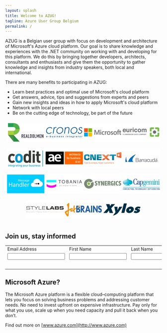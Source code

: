 ```yaml
---
layout: splash
title: Welcome to AZUG!
tagline: Azure User Group Belgium
permalink: /
---
```


AZUG is a Belgian user group with focus on development and architecture of Microsoft's Azure cloud platform. Our goal is to share knowledge and experiences with the .NET community on working with and developing for this platform. We do this by bringing together developers, architects, consultants and enthusiasts and give them the opportunity to gather knowledge and insights from industry speakers, both local and international.

There are many benefits to participating in AZUG:

* Learn best practices and optimal use of Microsoft's cloud platform
* Get answers, advice, tips and suggestions from experts and peers
* Gain new insights and ideas in how to apply Microsoft's cloud platform
* Network with local peers
* Be on the cutting edge of technology, be part of the future

<p style="text-align: center;">
<a href="http://www.realdolmen.com"><img alt="" src="/assets/media/sponsors/logo-realdolmen.jpg" vspace="10" /></a>&nbsp;<a href="http://www.cronos.be"><img alt="" src="/assets/media/sponsors/logo-cronos.jpg" vspace="10" /></a>&nbsp;<a href="http://www.microsoft.be"><img alt="" src="/assets/media/sponsors/logo-microsoft.jpg" vspace="10" /></a>&nbsp;<a href="http://www.euri.com"><img alt="" src="/assets/media/sponsors/logo-euricom.jpg" vspace="10" /></a><br /><a href="http://www.codit.be"><img alt="" src="/assets/media/sponsors/logo-codit.jpg" vspace="10" /></a>&nbsp;<a href="http://www.ae.be"><img alt="" src="/assets/media/sponsors/logo-ae.jpg" vspace="10" /></a>&nbsp;<a href="http://www.cnext.eu"><img alt="" src="/assets/media/sponsors/logo-cnext.jpg" vspace="10" /></a>&nbsp;<a href="http://www.barracuda.com"><img alt="" src="/assets/media/sponsors/logo-barracuda.jpg" vspace="10" /><br /></a><a href="http://www.messagehandler.net"><img alt="" src="/assets/media/sponsors/logo-messagehandler.png" vspace="10" /></a>&nbsp;<a href="http://www.tobania.be/"><img alt="" src="/assets/media/sponsors/logo-tobania.jpg" vspace="10" /></a>&nbsp;<a href="http://www.synergics.be"><img alt="" src="/assets/media/sponsors/logo-synergics.jpg" vspace="10" /></a>&nbsp;<a href="https://www.be.capgemini.com/"><img alt="" src="/assets/media/sponsors/logo-capgemini.jpg" vspace="10" /><br /></a><a href="http://www.stylelabs.com/"><img alt="" src="/assets/media/sponsors/logo-stylelabs.jpg" vspace="10" /></a>&nbsp;<a href="http://www.jetbrains.com"><img alt="" src="/assets/media/sponsors/logo-jetbrains.jpg" vspace="10" /></a>&nbsp;<a href="http://www.xylos.be"><img alt="" src="/assets/media/sponsors/logo-xylos.jpg" vspace="10" /></a>
</p>

## Join us, stay informed

<div id="mc_embed_signup"><form id="mc-embedded-subscribe-form" class="validate" action="http://azug.us2.list-manage.com/subscribe/post?u=47e1708de98684b0f393d63b3&amp;id=9463ee7106" method="post"> 
<table border="0" cellspacing="2" cellpadding="2">
<tbody>
<tr>
<td><label for="mce-EMAIL">Email Address</label></td>
<td><label for="mce-FNAME">First Name </label></td>
<td><label for="mce-LNAME">Last Name </label></td>
</tr>
<tr>
<td><input id="mce-EMAIL" class="required email" name="EMAIL" type="text"></td>
<td><input id="mce-FNAME" class="required" name="FNAME" type="text"></td>
<td><input id="mce-LNAME" class="required" name="LNAME" type="text"></td>
</tr>
<tr>
<td style="text-align: right;" colspan="3"><input id="mc-embedded-subscribe" class="btn" name="subscribe" type="submit" value="Subscribe"></td>
</tr>
</tbody>
</table>
</form></div>

## Microsoft Azure?

The Microsoft Azure platform is a flexible cloud–computing platform that lets you focus on solving business problems and addressing customer needs. No need to invest upfront on expensive infrastructure. Pay only for what you use, scale up when you need capacity and pull it back when you don’t.

Find out more on [www.azure.com](http://www.azure.com)